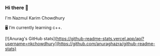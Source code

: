 ### Hi there 👋
I'm Nazmul Karim Chowdhury


:desktop_computer: I’m currently learning c++.





[![Anurag's GitHub stats](https://github-readme-stats.vercel.app/api?username=nkchowdhury](https://github.com/anuraghazra/github-readme-stats)

<!--
**nkchowdhury/nkchowdhury** is a ✨ _special_ ✨ repository because its `README.md` (this file) appears on your GitHub profile.

Here are some ideas to get you started:

- 🔭 I’m currently working on ...
- 🌱 I’m currently learning ...
- 👯 I’m looking to collaborate on ...
- 🤔 I’m looking for help with ...
- 💬 Ask me about ...
- 📫 How to reach me: ...
- 😄 Pronouns: ...
- ⚡ Fun fact: ...
-->
